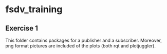 # fsdv_training

Exercise 1
----------
This folder contains packages for a publisher and a subscriber. Moreover, png format pictures are included of the plots (both rqt and plotjuggler).
